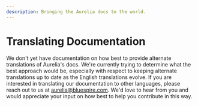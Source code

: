 ```yaml
---
description: Bringing the Aurelia docs to the world.
---
```


# Translating Documentation

We don't yet have documentation on how best to provide alternate translations of Aurelia's docs. We're currently trying to determine what the best approach would be, especially with respect to keeping alternate translations up to date as the English translations evolve. If you are interested in translating our documentation to other languages, please reach out to us at aurelia@bluespire.com. We'd love to hear from you and would appreciate your input on how best to help you contribute in this way.

